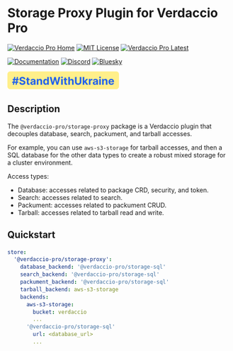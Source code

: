 # Storage Proxy Plugin for Verdaccio Pro

[![Verdaccio Pro Home](https://img.shields.io/badge/Homepage-Verdaccio%20Pro-405236?style=flat)](https://verdaccio.pro)
[![MIT License](https://img.shields.io/github/license/verdaccio-pro/verdaccio-pro?label=License&color=405236)](https://github.com/verdaccio-pro/verdaccio-pro/blob/main/LICENSE)
[![Verdaccio Pro Latest](https://img.shields.io/npm/v/@verdaccio-pro/verdaccio-pro?label=Latest%20Version&color=405236)](https://github.com/verdaccio-pro/verdaccio-pro)

[![Documentation](https://img.shields.io/badge/Documentation-Verdaccio%20Pro?style=flat&logo=Verdaccio&label=Verdaccio%20Pro&color=cd4000)](https://verdaccio.pro/docs)
[![Discord](https://img.shields.io/badge/Chat-Discord?style=flat&logo=Discord&label=Discord&color=cd4000)](https://discord.com/channels/388674437219745793)
[![Bluesky](https://img.shields.io/badge/Follow-Bluesky?style=flat&logo=Bluesky&label=Bluesky&color=cd4000)](https://bsky.app/profile/verdaccio.pro)

[![StandWithUkraine](https://raw.githubusercontent.com/vshymanskyy/StandWithUkraine/main/badges/StandWithUkraine.svg)](https://github.com/vshymanskyy/StandWithUkraine/blob/main/docs/README.md)

## Description

The `@verdaccio-pro/storage-proxy` package is a Verdaccio plugin that decouples database, search, packument, and tarball accesses.

For example, you can use `aws-s3-storage` for tarball accesses, and then a SQL database for the other data types to create a robust mixed storage for a cluster environment.

Access types:

- Database: accesses related to package CRD, security, and token.
- Search: accesses related to search.
- Packument: accesses related to packument CRUD.
- Tarball: accesses related to tarball read and write.

## Quickstart

```yaml
store:
  '@verdaccio-pro/storage-proxy':
    database_backend: '@verdaccio-pro/storage-sql'
    search_backend: '@verdaccio-pro/storage-sql'
    packument_backend: '@verdaccio-pro/storage-sql'
    tarball_backend: aws-s3-storage
    backends:
      aws-s3-storage:
        bucket: verdaccio
        ...
      '@verdaccio-pro/storage-sql'
        url: <database_url>
        ...
```
